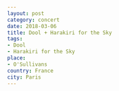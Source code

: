 ```yaml
---
layout: post
category: concert
date: 2018-03-06
title: Dool + Harakiri for the Sky
tags: 
- Dool
- Harakiri for the Sky
place: 
- O'Sullivans
country: France
city: Paris
---
```


